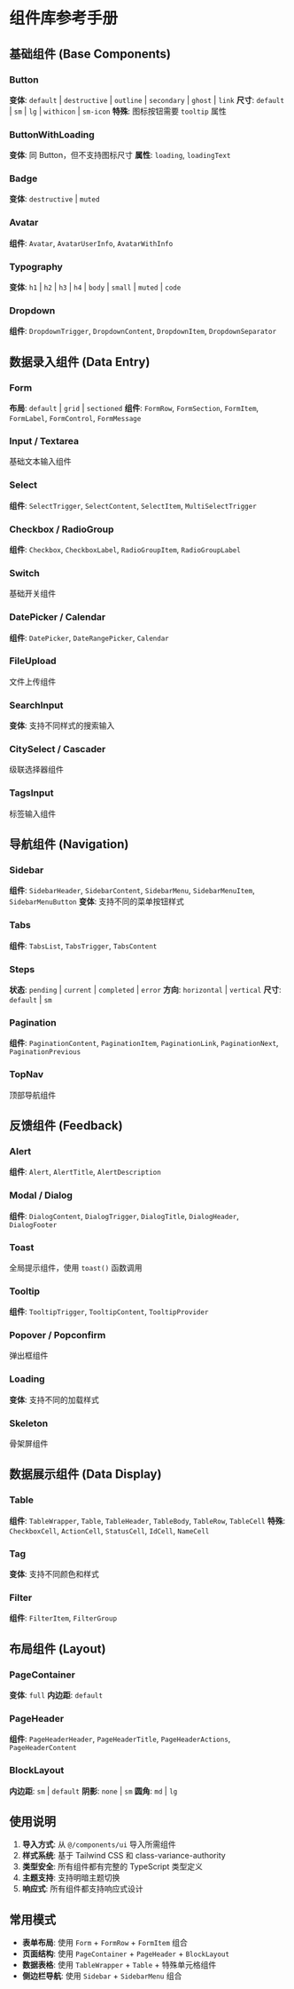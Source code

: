 # 组件库参考手册

## 基础组件 (Base Components)

### Button
**变体**: `default` | `destructive` | `outline` | `secondary` | `ghost` | `link`
**尺寸**: `default` | `sm` | `lg` | `withicon` | `sm-icon`
**特殊**: 图标按钮需要 `tooltip` 属性

### ButtonWithLoading
**变体**: 同 Button，但不支持图标尺寸
**属性**: `loading`, `loadingText`

### Badge
**变体**: `destructive` | `muted`

### Avatar
**组件**: `Avatar`, `AvatarUserInfo`, `AvatarWithInfo`

### Typography
**变体**: `h1` | `h2` | `h3` | `h4` | `body` | `small` | `muted` | `code`

### Dropdown
**组件**: `DropdownTrigger`, `DropdownContent`, `DropdownItem`, `DropdownSeparator`

## 数据录入组件 (Data Entry)

### Form
**布局**: `default` | `grid` | `sectioned`
**组件**: `FormRow`, `FormSection`, `FormItem`, `FormLabel`, `FormControl`, `FormMessage`

### Input / Textarea
基础文本输入组件

### Select
**组件**: `SelectTrigger`, `SelectContent`, `SelectItem`, `MultiSelectTrigger`

### Checkbox / RadioGroup
**组件**: `Checkbox`, `CheckboxLabel`, `RadioGroupItem`, `RadioGroupLabel`

### Switch
基础开关组件

### DatePicker / Calendar
**组件**: `DatePicker`, `DateRangePicker`, `Calendar`

### FileUpload
文件上传组件

### SearchInput
**变体**: 支持不同样式的搜索输入

### CitySelect / Cascader
级联选择器组件

### TagsInput
标签输入组件

## 导航组件 (Navigation)

### Sidebar
**组件**: `SidebarHeader`, `SidebarContent`, `SidebarMenu`, `SidebarMenuItem`, `SidebarMenuButton`
**变体**: 支持不同的菜单按钮样式

### Tabs
**组件**: `TabsList`, `TabsTrigger`, `TabsContent`

### Steps
**状态**: `pending` | `current` | `completed` | `error`
**方向**: `horizontal` | `vertical`
**尺寸**: `default` | `sm`

### Pagination
**组件**: `PaginationContent`, `PaginationItem`, `PaginationLink`, `PaginationNext`, `PaginationPrevious`

### TopNav
顶部导航组件

## 反馈组件 (Feedback)

### Alert
**组件**: `Alert`, `AlertTitle`, `AlertDescription`

### Modal / Dialog
**组件**: `DialogContent`, `DialogTrigger`, `DialogTitle`, `DialogHeader`, `DialogFooter`

### Toast
全局提示组件，使用 `toast()` 函数调用

### Tooltip
**组件**: `TooltipTrigger`, `TooltipContent`, `TooltipProvider`

### Popover / Popconfirm
弹出框组件

### Loading
**变体**: 支持不同的加载样式

### Skeleton
骨架屏组件

## 数据展示组件 (Data Display)

### Table
**组件**: `TableWrapper`, `Table`, `TableHeader`, `TableBody`, `TableRow`, `TableCell`
**特殊**: `CheckboxCell`, `ActionCell`, `StatusCell`, `IdCell`, `NameCell`

### Tag
**变体**: 支持不同颜色和样式

### Filter
**组件**: `FilterItem`, `FilterGroup`

## 布局组件 (Layout)

### PageContainer
**变体**: `full`
**内边距**: `default`

### PageHeader
**组件**: `PageHeaderHeader`, `PageHeaderTitle`, `PageHeaderActions`, `PageHeaderContent`

### BlockLayout
**内边距**: `sm` | `default`
**阴影**: `none` | `sm`
**圆角**: `md` | `lg`

## 使用说明

1. **导入方式**: 从 `@/components/ui` 导入所需组件
2. **样式系统**: 基于 Tailwind CSS 和 class-variance-authority
3. **类型安全**: 所有组件都有完整的 TypeScript 类型定义
4. **主题支持**: 支持明暗主题切换
5. **响应式**: 所有组件都支持响应式设计

## 常用模式

- **表单布局**: 使用 `Form` + `FormRow` + `FormItem` 组合
- **页面结构**: 使用 `PageContainer` + `PageHeader` + `BlockLayout`
- **数据表格**: 使用 `TableWrapper` + `Table` + 特殊单元格组件
- **侧边栏导航**: 使用 `Sidebar` + `SidebarMenu` 组合 